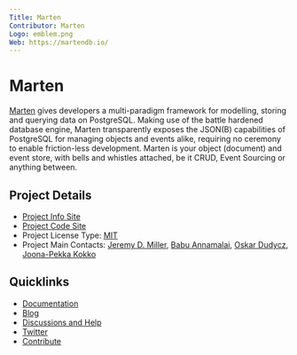 ```yaml
---
Title: Marten
Contributor: Marten
Logo: emblem.png
Web: https://martendb.io/
---
```

# Marten

[Marten](https://martendb.io/) gives developers a multi-paradigm framework for modelling, storing and querying data on PostgreSQL. Making use of the battle hardened database engine, Marten transparently exposes the JSON(B) capabilities of PostgreSQL for managing objects and events alike, requiring no ceremony to enable friction-less development. Marten is your object (document) and event store, with bells and whistles attached, be it CRUD, Event Sourcing or anything between.

## Project Details

* [Project Info Site](https://martendb.io/)
* [Project Code Site](https://github.com/JasperFx/marten)
* Project License Type: [MIT](https://github.com/JasperFx/marten/blob/master/LICENSE)
* Project Main Contacts: [Jeremy D. Miller](https://github.com/jeremydmiller), [Babu Annamalai](https://github.com/mysticmind), [Oskar Dudycz](https://github.com/oskardudycz), [Joona-Pekka Kokko](https://github.com/jokokko)

## Quicklinks

* [Documentation](https://martendb.io/documentation/)
* [Blog](https://jeremydmiller.com/)
* [Discussions and Help](https://gitter.im/JasperFx/marten)
* [Twitter](https://twitter.com/marten_lib)
* [Contribute](https://github.com/JasperFx/marten/blob/master/CONTRIBUTING.md)
